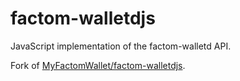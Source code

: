 # factom-walletdjs
JavaScript implementation of the factom-walletd API.

Fork of [MyFactomWallet/factom-walletdjs](https://github.com/MyFactomWallet/factom-walletdjs).
